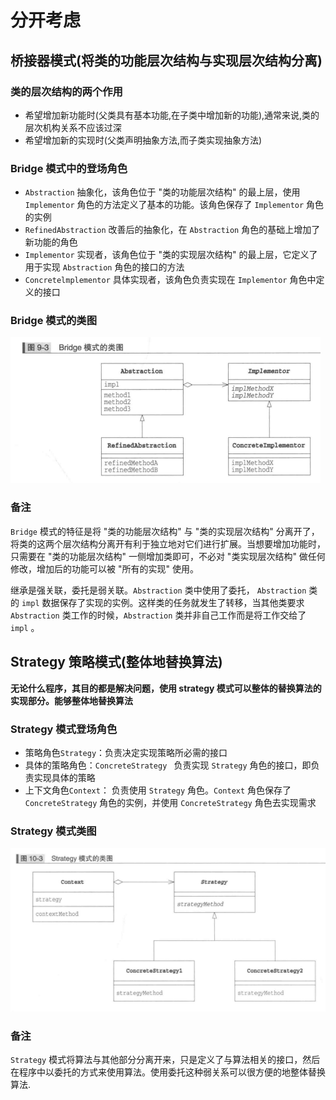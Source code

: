 # 分开考虑

## 桥接器模式(将类的功能层次结构与实现层次结构分离)

### 类的层次结构的两个作用

* 希望增加新功能时(父类具有基本功能,在子类中增加新的功能),通常来说,类的层次机构关系不应该过深
* 希望增加新的实现时(父类声明抽象方法,而子类实现抽象方法)

### Bridge 模式中的登场角色

* `Abstraction` 抽象化，该角色位于 "类的功能层次结构" 的最上层，使用 `Implementor` 角色的方法定义了基本的功能。该角色保存了 `Implementor` 角色的实例
* `RefinedAbstraction` 改善后的抽象化，在 `Abstraction` 角色的基础上增加了新功能的角色
* `Implementor` 实现者，该角色位于 "类的实现层次结构" 的最上层，它定义了用于实现 `Abstraction` 角色的接口的方法
* `Concretelmplementor` 具体实现者，该角色负责实现在 `Implementor` 角色中定义的接口

### Bridge 模式的类图

![](./ClassDiagram/Bridge模式类图.png)

### 备注

`Bridge` 模式的特征是将 "类的功能层次结构" 与 "类的实现层次结构" 分离开了，将类的这两个层次结构分离开有利于独立地对它们进行扩展。当想要增加功能时，只需要在 "类的功能层次结构" 一侧增加类即可，不必对 "类实现层次结构" 做任何修改，增加后的功能可以被 "所有的实现" 使用。

继承是强关联，委托是弱关联。`Abstraction` 类中使用了委托， `Abstraction` 类的 `impl` 数据保存了实现的实例。这样类的任务就发生了转移，当其他类要求 `Abstraction` 类工作的时候，`Abstraction` 类并非自己工作而是将工作交给了 `impl` 。

## Strategy 策略模式(整体地替换算法)

__无论什么程序，其目的都是解决问题，使用 strategy 模式可以整体的替换算法的实现部分。能够整体地替换算法__

### Strategy 模式登场角色

* 策略角色`Strategy`：负责决定实现策略所必需的接口
* 具体的策略角色：`ConcreteStrategy ` 负责实现 `Strategy`  角色的接口，即负责实现具体的策略
* 上下文角色`Context`： 负责使用 `Strategy` 角色。`Context` 角色保存了 `ConcreteStrategy` 角色的实例，并使用 `ConcreteStrategy` 角色去实现需求

### Strategy 模式类图

![](./ClassDiagram/Strategy模式类图.png)

### 备注

`Strategy` 模式将算法与其他部分分离开来，只是定义了与算法相关的接口，然后在程序中以委托的方式来使用算法。使用委托这种弱关系可以很方便的地整体替换算法.